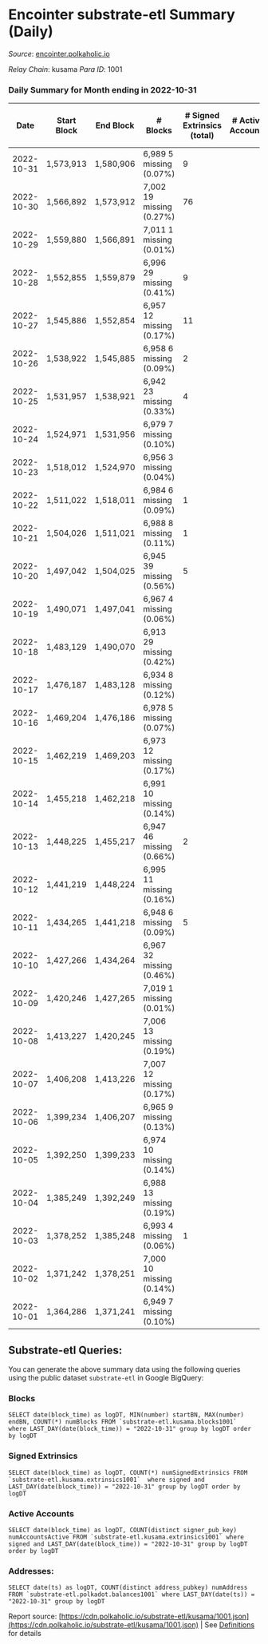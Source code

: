# Encointer substrate-etl Summary (Daily)

_Source_: [encointer.polkaholic.io](https://encointer.polkaholic.io)

*Relay Chain*: kusama
*Para ID*: 1001



### Daily Summary for Month ending in 2022-10-31


| Date | Start Block | End Block | # Blocks | # Signed Extrinsics (total) | # Active Accounts | # Passive | # New | # Addresses with Balances | # Events | # Transfers | # XCM Transfers In | # XCM Transfers Out |
| ---- | ----------- | --------- | -------- | --------------------------- | ----------------- | --------- | ----- | ------------------------- | -------- | ----------- | ------------------ | ------------------- |
| 2022-10-31 | 1,573,913 | 1,580,906 | 6,989 5 missing (0.07%) | 9 |  |  |  | 721 | 13,996 |   |   |   |
| 2022-10-30 | 1,566,892 | 1,573,912 | 7,002 19 missing (0.27%) | 76 |  |  |  | 720 | 14,192 |   |   |   |
| 2022-10-29 | 1,559,880 | 1,566,891 | 7,011 1 missing (0.01%) |  |  |  |  |  | 14,025 |   |   |   |
| 2022-10-28 | 1,552,855 | 1,559,879 | 6,996 29 missing (0.41%) | 9 |  |  |  |  | 14,022 |   |   |   |
| 2022-10-27 | 1,545,886 | 1,552,854 | 6,957 12 missing (0.17%) | 11 |  |  |  | 715 | 13,973 | 10 ($7.22) | 1 ($355.33) |   |
| 2022-10-26 | 1,538,922 | 1,545,885 | 6,958 6 missing (0.09%) | 2 |  |  |  | 703 | 13,933 |   | 1 ($0.36) |   |
| 2022-10-25 | 1,531,957 | 1,538,921 | 6,942 23 missing (0.33%) | 4 |  |  |  | 701 | 13,900 |   |   |   |
| 2022-10-24 | 1,524,971 | 1,531,956 | 6,979 7 missing (0.10%) |  |  |  |  | 697 | 13,958 |   |   |   |
| 2022-10-23 | 1,518,012 | 1,524,970 | 6,956 3 missing (0.04%) |  |  |  |  | 697 | 13,912 |   |   |   |
| 2022-10-22 | 1,511,022 | 1,518,011 | 6,984 6 missing (0.09%) | 1 |  |  |  |  | 13,989 |   |   |   |
| 2022-10-21 | 1,504,026 | 1,511,021 | 6,988 8 missing (0.11%) | 1 |  |  |  |  | 13,978 |   |   |   |
| 2022-10-20 | 1,497,042 | 1,504,025 | 6,945 39 missing (0.56%) | 5 |  |  |  |  | 13,946 |   |   |   |
| 2022-10-19 | 1,490,071 | 1,497,041 | 6,967 4 missing (0.06%) |  |  |  |  | 695 | 13,936 |   |   |   |
| 2022-10-18 | 1,483,129 | 1,490,070 | 6,913 29 missing (0.42%) |  |  |  |  | 695 | 13,826 |   |   |   |
| 2022-10-17 | 1,476,187 | 1,483,128 | 6,934 8 missing (0.12%) |  |  |  |  | 692 | 13,868 |   |   |   |
| 2022-10-16 | 1,469,204 | 1,476,186 | 6,978 5 missing (0.07%) |  |  |  |  | 691 | 13,956 |   |   |   |
| 2022-10-15 | 1,462,219 | 1,469,203 | 6,973 12 missing (0.17%) |  |  |  |  | 690 | 13,949 |   |   |   |
| 2022-10-14 | 1,455,218 | 1,462,218 | 6,991 10 missing (0.14%) |  |  |  |  | 690 | 13,982 |   |   |   |
| 2022-10-13 | 1,448,225 | 1,455,217 | 6,947 46 missing (0.66%) | 2 |  |  |  |  | 13,904 |   | 1 ($1.95) |   |
| 2022-10-12 | 1,441,219 | 1,448,224 | 6,995 11 missing (0.16%) |  |  |  |  | 660 | 13,992 |   |   |   |
| 2022-10-11 | 1,434,265 | 1,441,218 | 6,948 6 missing (0.09%) | 5 |  |  |  | 659 | 13,948 |   |   |   |
| 2022-10-10 | 1,427,266 | 1,434,264 | 6,967 32 missing (0.46%) |  |  |  |  | 659 | 13,935 |   |   |   |
| 2022-10-09 | 1,420,246 | 1,427,265 | 7,019 1 missing (0.01%) |  |  |  |  | 658 | 14,043 |   |   |   |
| 2022-10-08 | 1,413,227 | 1,420,245 | 7,006 13 missing (0.19%) |  |  |  |  | 658 | 14,012 |   |   |   |
| 2022-10-07 | 1,406,208 | 1,413,226 | 7,007 12 missing (0.17%) |  |  |  |  | 658 | 14,014 |   |   |   |
| 2022-10-06 | 1,399,234 | 1,406,207 | 6,965 9 missing (0.13%) |  |  |  |  | 655 | 13,930 |   |   |   |
| 2022-10-05 | 1,392,250 | 1,399,233 | 6,974 10 missing (0.14%) |  |  |  |  | 655 | 13,948 |   |   |   |
| 2022-10-04 | 1,385,249 | 1,392,249 | 6,988 13 missing (0.19%) |  |  |  |  | 653 | 13,976 |   |   |   |
| 2022-10-03 | 1,378,252 | 1,385,248 | 6,993 4 missing (0.06%) | 1 |  |  |  |  | 13,994 | 1 ($1.55) |   |   |
| 2022-10-02 | 1,371,242 | 1,378,251 | 7,000 10 missing (0.14%) |  |  |  |  |  | 14,002 |   |   |   |
| 2022-10-01 | 1,364,286 | 1,371,241 | 6,949 7 missing (0.10%) |  |  |  |  |  | 13,898 |   |   |   |

## Substrate-etl Queries:
You can generate the above summary data using the following queries using the public dataset `substrate-etl` in Google BigQuery:


### Blocks
```
SELECT date(block_time) as logDT, MIN(number) startBN, MAX(number) endBN, COUNT(*) numBlocks FROM `substrate-etl.kusama.blocks1001`  where LAST_DAY(date(block_time)) = "2022-10-31" group by logDT order by logDT
```


### Signed Extrinsics
```
SELECT date(block_time) as logDT, COUNT(*) numSignedExtrinsics FROM `substrate-etl.kusama.extrinsics1001`  where signed and LAST_DAY(date(block_time)) = "2022-10-31" group by logDT order by logDT
```


### Active Accounts
```
SELECT date(block_time) as logDT, COUNT(distinct signer_pub_key) numAccountsActive FROM `substrate-etl.kusama.extrinsics1001` where signed and LAST_DAY(date(block_time)) = "2022-10-31" group by logDT order by logDT
```


### Addresses:
```
SELECT date(ts) as logDT, COUNT(distinct address_pubkey) numAddress FROM `substrate-etl.polkadot.balances1001` where LAST_DAY(date(ts)) = "2022-10-31" group by logDT
```



Report source: [https://cdn.polkaholic.io/substrate-etl/kusama/1001.json](https://cdn.polkaholic.io/substrate-etl/kusama/1001.json) | See [Definitions](/DEFINITIONS.md) for details
